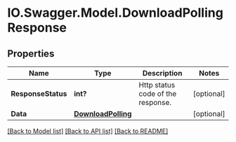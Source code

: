 # IO.Swagger.Model.DownloadPollingResponse
## Properties

Name | Type | Description | Notes
------------ | ------------- | ------------- | -------------
**ResponseStatus** | **int?** | Http status code of the response.  | [optional] 
**Data** | [**DownloadPolling**](DownloadPolling.md) |  | [optional] 

[[Back to Model list]](../README.md#documentation-for-models) [[Back to API list]](../README.md#documentation-for-api-endpoints) [[Back to README]](../README.md)

